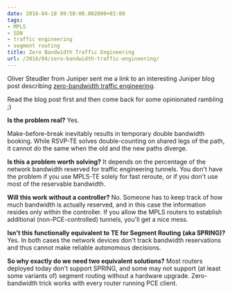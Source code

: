```yaml
---
date: 2016-04-18 09:58:00.002000+02:00
tags:
- MPLS
- SDN
- traffic engineering
- segment routing
title: Zero Bandwidth Traffic Engineering
url: /2016/04/zero-bandwidth-traffic-engineering/
---
```

Oliver Steudler from Juniper sent me a link to an interesting Juniper blog post describing [zero-bandwidth traffic engineering](http://forums.juniper.net/t5/SDN-and-NFV-Era/Using-Zero-Bandwidth-BW-LSPs-for-Optimal-Network-Utilization-in/ba-p/289472).

Read the blog post first and then come back for some opinionated rambling ;)

**Is the problem real?** Yes.
<!--more-->
Make-before-break inevitably results in temporary double bandwidth booking. While RSVP-TE solves double-counting on shared legs of the path, it cannot do the same when the old and the new paths diverge.

**Is this a problem worth solving?** It depends on the percentage of the network bandwidth reserved for traffic engineering tunnels. You don't have the problem if you use MPLS-TE solely for fast reroute, or if you don't use most of the reservable bandwidth.

**Will this work without a controller?** No. Someone has to keep track of how much bandwidth is actually reserved, and in this case the information resides only within the controller. If you allow the MPLS routers to establish additional (non-PCE-controlled) tunnels, you'll get a nice mess.

**Isn't this functionally equivalent to TE for Segment Routing** **(aka SPRING)?** Yes. In both cases the network devices don't track bandwidth reservations and thus cannot make reliable autonomous decisions.

**So why exactly do we need two equivalent solutions?** Most routers deployed today don't support SPRING, and some may not support (at least some variants of) segment routing without a hardware upgrade. Zero-bandwidth trick works with every router running PCE client.
